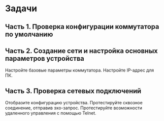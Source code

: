 # Задачи
## Часть 1. Проверка конфигурации коммутатора по умолчанию
## Часть 2. Создание сети и настройка основных параметров устройства
  Настройте базовые параметры коммутатора.
  Настройте IP-адрес для ПК.
## Часть 3. Проверка сетевых подключений
  Отобразите конфигурацию устройства.
  Протестируйте сквозное соединение, отправив эхо-запрос.
  Протестируйте возможности удаленного управления с помощью Telnet.
